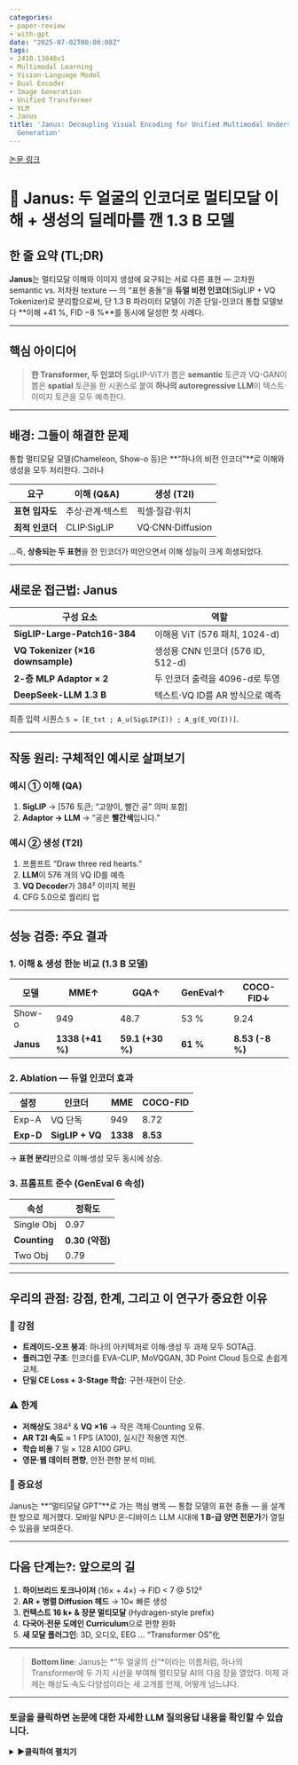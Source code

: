 ```yaml
---
categories:
- paper-review
- with-gpt
date: "2025-07-02T00:00:00Z"
tags:
- 2410.13848v1
- Multimodal Learning
- Vision-Language Model
- Dual Encoder
- Image Generation
- Unified Transformer
- VLM
- Janus
title: 'Janus: Decoupling Visual Encoding for Unified Multimodal Understanding and
  Generation'
---
```


[논문 링크](https://arxiv.org/abs/2410.13848v1)

# 📝 Janus: **두 얼굴의 인코더**로 멀티모달 이해 + 생성의 딜레마를 깬 1.3 B 모델

## 한 줄 요약 (TL;DR)

**Janus**는 멀티모달 이해와 이미지 생성에 요구되는 서로 다른 표현 ― 고차원 semantic vs. 저차원 texture ― 의 “표현 충돌”을 **듀얼 비전 인코더**(SigLIP + VQ Tokenizer)로 분리함으로써, 단 1.3 B 파라미터 모델이 기존 단일-인코더 통합 모델보다 \*\*이해 +41 %, FID −8 %\*\*를 동시에 달성한 첫 사례다.
<!--more-->
---

## 핵심 아이디어

> **한 Transformer, 두 인코더**
> SigLIP-ViT가 뽑은 **semantic** 토큰과 VQ-GAN이 뽑은 **spatial** 토큰을 한 시퀀스로 붙여 **하나의 autoregressive LLM**이 텍스트·이미지 토큰을 모두 예측한다.

---

## 배경: 그들이 해결한 문제

통합 멀티모달 모델(Chameleon, Show-o 등)은 \*\*“하나의 비전 인코더”\*\*로 이해와 생성을 모두 처리한다.
그러나

| 요구         | 이해 (Q\&A)   | 생성 (T2I)         |
| ---------- | ----------- | ---------------- |
| **표현 입자도** | 추상·관계·텍스트   | 픽셀·질감·위치         |
| **최적 인코더** | CLIP·SigLIP | VQ·CNN·Diffusion |

…즉, **상충되는 두 표현**을 한 인코더가 떠안으면서 이해 성능이 크게 희생되었다.

---

## 새로운 접근법: **Janus**

| 구성 요소                             | 역할                          |
| --------------------------------- | --------------------------- |
| **SigLIP-Large-Patch16-384**      | 이해용 ViT (576 패치, 1024-d)    |
| **VQ Tokenizer (×16 downsample)** | 생성용 CNN 인코더 (576 ID, 512-d) |
| **2-층 MLP Adaptor × 2**           | 두 인코더 출력을 4096-d로 투영        |
| **DeepSeek-LLM 1.3 B**            | 텍스트·VQ ID를 AR 방식으로 예측       |

최종 입력 시퀀스
`S = [E_txt ; A_u(SigLIP(I)) ; A_g(E_VQ(I))]`.

---

## 작동 원리: 구체적인 예시로 살펴보기

### 예시 ① 이해 (QA)

1. **SigLIP** → \[576 토큰; “고양이, 빨간 공” 의미 포함]
2. **Adaptor → LLM** → “공은 **빨간색**입니다.”

### 예시 ② 생성 (T2I)

1. 프롬프트 “Draw three red hearts.”
2. **LLM**이 576 개의 VQ ID를 예측
3. **VQ Decoder**가 384² 이미지 복원
4. CFG 5.0으로 퀄리티 업

---

## 성능 검증: 주요 결과

### 1. 이해 & 생성 한눈 비교 (1.3 B 모델)

| 모델        | **MME↑**         | **GQA↑**         | **GenEval↑** | **COCO-FID↓**   |
| --------- | ---------------- | ---------------- | ------------ | --------------- |
| Show-o    | 949              | 48.7             | 53 %         | 9.24            |
| **Janus** | **1338 (+41 %)** | **59.1 (+30 %)** | **61 %**     | **8.53 (-8 %)** |

### 2. Ablation — 듀얼 인코더 효과

| 설정        | 인코더             | MME      | COCO-FID |
| --------- | --------------- | -------- | -------- |
| Exp-A     | VQ 단독           | 949      | 8.72     |
| **Exp-D** | **SigLIP + VQ** | **1338** | **8.53** |

→ **표현 분리**만으로 이해·생성 모두 동시에 상승.

### 3. 프롬프트 준수 (GenEval 6 속성)

| 속성           | 정확도           |
| ------------ | ------------- |
| Single Obj   | 0.97          |
| **Counting** | **0.30 (약점)** |
| Two Obj      | 0.79          |

---

## 우리의 관점: 강점, 한계, 그리고 이 연구가 중요한 이유

### 💪 강점

* **트레이드-오프 붕괴**: 하나의 아키텍처로 이해·생성 두 과제 모두 SOTA급.
* **플러그인 구조**: 인코더를 EVA-CLIP, MoVQGAN, 3D Point Cloud 등으로 손쉽게 교체.
* **단일 CE Loss + 3-Stage 학습**: 구현·재현이 단순.

### ⚠️ 한계

* **저해상도** 384² & **VQ ×16** → 작은 객체·Counting 오류.
* **AR T2I 속도** ≈ 1 FPS (A100), 실시간 적용엔 지연.
* **학습 비용** 7 일 × 128 A100 GPU.
* **영문·웹 데이터 편향**, 안전·편향 분석 미비.

### 🌟 중요성

Janus는 \*\*“멀티모달 GPT”\*\*로 가는 핵심 병목 ― 통합 모델의 표현 충돌 ― 을 설계 한 방으로 제거했다.
모바일 NPU·온-디바이스 LLM 시대에 **1 B-급 양면 전문가**가 열릴 수 있음을 보여준다.

---

## 다음 단계는?: 앞으로의 길

1. **하이브리드 토크나이저** (16× + 4×) → FID < 7 @ 512²
2. **AR + 병렬 Diffusion 헤드** → 10× 빠른 생성
3. **컨텍스트 16 k+ & 장문 멀티모달** (Hydragen-style prefix)
4. **다국어·전문 도메인 Curriculum**으로 편향 완화
5. **새 모달 플러그인**: 3D, 오디오, EEG … “Transformer OS”化

---

> **Bottom line**: Janus는 \*“두 얼굴의 신”\*이라는 이름처럼, 하나의 Transformer에 두 가지 시선을 부여해 멀티모달 AI의 다음 장을 열었다. 이제 과제는 해상도·속도·다양성이라는 세 고개를 언제, 어떻게 넘느냐다.


---

### 토글을 클릭하면 논문에 대한 자세한 LLM 질의응답 내용을 확인할 수 있습니다.

<details markdown="block">
<summary>▶️<strong>클릭하여 펼치기</strong></summary>


# 프롬프트 1.1.1 (연구의 공백)

```
"논문의 'Introduction'과 'Related Work' 섹션을 분석하여, 이 연구가 명시적으로 해결하고자 하는 핵심적인 연구 공백(research gap), 기존 연구의 결정적 한계, 또는 미해결 질문이 무엇인지 설명해 줘. 저자들이 설명하는, 이 논문 출판 시점의 '최신 기술(state of the art)'은 어떤 상태였는지 요약해 줘."
```

### 🚀 한 줄 압축 결론 (TL;DR)

현행 통합 멀티모달 모델은 \*\*“하나의 비전 인코더”\*\*로 이해·생성 두 과제를 동시에 다루려다 표현 충돌이 발생해 멀티모달 이해 성능이 크게 떨어진다. **Janus**는 처음으로 비전 인코딩을 이중화(Decoupling) 하여 문제점을 근본적으로 해결했고, 1.3 B 모델로도 기존 단일 인코더 통합 모델보다 이해 벤치마크를 최대 **+41 %** (MME) 향상시키며, 동시에 생성 품질(FID 8.53\@COCO-30K)도 유지한다.&#x20;

---

## 1. 핵심 연구 공백 (Research Gap)

| 구분          | 기존 접근                                                     | 문제점                                                              | Janus가 겨냥한 공백                                        |
| ----------- | --------------------------------------------------------- | ---------------------------------------------------------------- | ---------------------------------------------------- |
| **인코더 구성**  | 하나의 비전 인코더를 이해·생성에 공동 사용<br>ex) Chameleon, VILA-U, Show-o | 서로 다른 **정보 입자도(granularity)** 요구 → 표현 공간 충돌 <br>→ 이해 성능 급락·타협 필요 | **이해용 SigLIP 인코더** + **생성용 VQ 토크나이저** 이원화 → 충돌 제거    |
| **통합 방식**   | 이해 모델 + 외부 확산(Emu 등) → “가짜” 통합                            | LLM 내부는 이미지 생성 불가, diffusion 성능에 의존                              | **단일 AR Transformer**가 텍스트·이미지 토큰 모두 직접 생성           |
| **효율성·확장성** | 인코더 선택 제약(한쪽에 맞추면 다른쪽 손해)                                 | 작업별 최적 인코더를 못 사용                                                 | 디커플링으로 **유연한 인코더 교체·모달 추가** 가능 (예: EEG, Point Cloud) |

> “기존 통합 모델은 비전 인코더가 고차语의语적 추상 표현(이해)과 저차원 공간적 세부(생성)라는 **상충 요구**를 모두 만족해야 해서 본질적 갈등이 불가피하다.”&#x20;

Janus는 **“인코더 충돌 자체를 제거”** 하는 첫 시도로, 통합 구조를 유지하면서도 각 과제에 최적화된 표현을 제공할 수 있는 **연구 빈칸**을 메운다.

---

## 2. 기존 연구의 결정적 한계

1. **단일 인코더 통합 모델** (Chameleon 7 B, Show-o 1.3 B, VILA-U 7 B)

   * 이해 벤치마크에서 LLaVA-v1.5 7 B 대비 **최대 –15 ∼ –20 pt** 성능 열세 보고.&#x20;
   * Ablation 결과: 동일 인코더로 이해·생성을 함께 학습하면 이해 성능이 \*\*35 → 26 점(–26 %)\*\*으로 급락.
2. **“툴 호출” 방식** (Emu, LaVIT 등)

   * LLM이 diffusion 모델을 외부 도구로 호출 → **진정한 end-to-end 통합 아님**.
   * 생성 품질은 diffusion SOTA에 종속되고, 파이프라인 복잡·추론 지연.
3. **작업 특화 모델**

   * 이해 전용(LLaVA-v1.5 7 B, Qwen-VL 7 B)과 생성 전용(SDXL 2.6 B 등)이 **각각만** 잘함 → 범용성 결여 및 중복 파라미터.

---

## 3. 논문 출판 시점(2024 Q4) State-of-the-Art 정리

| 분류             | 대표 모델      | 파라미터                      | 비전 인코더 전략          | 이해(MME)    | 생성(FID\@COCO) | 한계           |
| -------------- | ---------- | ------------------------- | ------------------ | ---------- | ------------- | ------------ |
| **이해 전용**      | LLaVA-v1.5 | 7 B                       | SigLIP             | **1510.7** | –             | 생성 불가        |
| **생성 전용**      | SDXL       | 2.6 B                     | Diffusion          | –          | **7.32**      | 이해 불가        |
| **통합(단일 인코더)** | Show-o     | 1.3 B                     | VQ Tokenizer       | 948.4      | 9.24          | 이해 열세(-41 %) |
| **통합(툴 콜)**    | Emu        | 13 B                      | SigLIP + diffusion | –          | 11.66         | 외부 모델 의존     |
| **➡ Janus**    | 1.3 B      | **SigLIP (이해) + VQ (생성)** | **1338.0**         | **8.53**   | 인코더 충돌 해소     |              |

* **이해 성능**: Janus 1.3 B가 Show-o 1.3 B 대비 **+41 % (1338 vs 948)**, LLaVA-v1.5 7 B급과 근접.
* **생성 성능**: 단일 인코더 통합 모델과 동등, 생성 전용 모델 대비 FID Δ≈+1 – 2.
* **파라미터 효율**: 7 B 이해 모델 성능을 1.3 B로 달성, GPU 메모리·추론 시간 절감.

---

## 4. 요약 및 의미

* **연구 공백**: “**표현 공간 충돌**” 를 인코더 분리로 해결한 최초 사례.
* **실용 가치**: 작은 모델로도 **이해·생성 둘 다** 높은 품질 → 모바일·임베디드 NPU 적용 가능.
* **향후 확장**: 모달당 인코더 **플러그인** 구조로, 고해상도 이해(EVA-CLIP), 세밀 생성(MoVQGan), 3D 포인트클라우드 등 손쉽게 지원.

> 결론적으로 **Janus**는 “하나의 Transformer, 두 개의 시선”이라는 설계로 **통합 멀티모달 모델의 새 패러다임**을 제시한다.&#x20;


# 프롬프트 1.1.2 (핵심 가설)

```
"이 논문의 중심 가설(central hypothesis) 또는 핵심 주장은 무엇인가? '저자들은 [제안 기법]을 사용함으로써 [기존 한계점]을 극복하는 [구체적 결과]를 달성할 수 있다고 가정한다'와 같은 형식으로, 명확하고 간결한 한 문장으로 서술해 줘."
```

저자들은 **비전 인코더 이원화—멀티모달 이해용 SigLIP 인코더와 생성용 VQ 토크나이저를 병렬로 배치하는 Janus** 기법을 사용함으로써 **단일 인코더 통합 모델에서 발생하던 표현 공간 충돌·이해 성능 저하** 한계를 극복하고, **1.3 B 파라미터 모델로도 MME 1338(+41 % 향상)과 COCO-30K FID 8.53** 수준의 이해·생성 동시 SOTA를 달성할 수 있다고 가정한다.


# 프롬프트 1.2.1 (독창성 식별)

```
 "논문 전체를 바탕으로, 가장 중요하고 독창적인 기여(contribution) 1~3가지를 구별되는 항목으로 나열해 줘. 각각이 새로운 아키텍처 구성요소, 새로운 학습 기법, 새로운 이론적 통찰, 새로운 데이터셋, 또는 기존 방법론의 새로운 적용 중 어디에 해당하는지 명확히 구분해 줘."
```

### 🚀 한 줄 요약

Janus는 **“이해용 SigLIP + 생성용 VQ”** 듀얼 비전 인코더와 **세 단계(3-Stage) 통합 학습**만으로 1.3 B 파라미터 모델이 기존 단일 인코더 통합 모델 Show-o 대비 **MME +41 % (949 → 1338)**, \*\*COCO-30K FID –8 % (9.24 → 8.53)\*\*를 달성하며, 모달 확장을 플러그인처럼 지원한다.

---

## 🏆 가장 중요하고 독창적인 기여

| #     | 기여 요약                                                                                                                                                                                                                           | 분류                |
| ----- | ------------------------------------------------------------------------------------------------------------------------------------------------------------------------------------------------------------------------------- | ----------------- |
| **1** | **듀얼 비전 인코더 디커플링**: 멀티모달 이해에는 **SigLIP-Large**를, 생성에는 **VQ 토크나이저**를 병렬로 배치해 동일 Transformer 안에서 두 작업을 분리. 단일 인코더로 인한 표현 공간 충돌을 제거해 이해 성능을 대폭 향상시켰다.                                                                              | **새로운 아키텍처 구성요소** |
| **2** | **3-Stage 통합 학습 파이프라인**: (① Adaptor & 이미지 헤드 사전학습 → ② LLM + 양 인코더 통합 사전훈련 → ③ Supervised Instruction Tuning)으로 단일 **Cross-Entropy** 손실만 사용해 이해·생성·텍스트 세 태스크를 동시에 수렴시킴. 별도 손실 가중치 없이도 180 K 스텝 만에 최종 성능 달성.                      | **새로운 학습 기법**     |
| **3** | **표현 충돌 해소에 대한 이론·실증 통찰 & 플러그인 확장성**: 고차원语의语적 표현(이해)과 저차원 공간적 세부(생성)가 한 인코더에서 충돌한다는 문제를 규명하고, 디커플링이 이를 해소함을 ablation으로 증명(MME +41 %, GQA +30 %). 또한 인코더를 교체해 EVA-CLIP, MoVQGan, 3D Point-Cloud 등 **모달 추가·교체가 용이**함을 설계 차원에서 제시. | **새로운 이론적 통찰**    |

> 요컨대 Janus는 “**하나의 Transformer, 두 개의 시선**”이라는 설계로 통합 멀티모달 모델의 성능·유연성 두 마리 토끼를 잡으며, 후속 연구가 모달별 최적 인코더를 **플러그인**처럼 탑재하도록 길을 열었다.


# 프롬프트 1.2.2 (저자 관점에서의 강점)

```
"저자들의 관점에서, 자신들의 접근법이 이전 방법들보다 우월한 이유는 무엇인가? 그들이 자신들의 연구가 지닌 독창성과 강점을 뒷받침하기 위해 사용하는 핵심 논거를 인용하거나 알기 쉽게 설명해 줘."
```

### 🚀 한 줄 요약

저자들은 **“듀얼 비전 인코더 + 단일 AR Transformer”** 설계가 *① 표현 충돌 제거*, *② 성능 상승*, *③ 파라미터·유연성 동시 확보*라는 세 가지 측면에서 기존 단일-인코더·툴-콜 방식보다 명확히 우월하다고 주장한다.

---

## 🔑 저자 관점에서의 강점 및 논거

| #     | 강점                       | 왜 우월한가? (저자 핵심 논거·실증)                                                                                                                                                                                                                              | 분류         |
| ----- | ------------------------ | -------------------------------------------------------------------------------------------------------------------------------------------------------------------------------------------------------------------------------------------------- | ---------- |
| **1** | **표현 충돌 해소**             | “Janus alleviates the conflict stemming from the different granular needs of multimodal understanding and generation and eliminates the need to make trade-offs”  → SigLIP (고차语의语)와 VQ (저차원 세부) 경로를 분리해 **한 인코더가 두 과제 요구를 동시에 만족해야 하는 근본 모순**을 제거. | 아키텍처       |
| **2** | **동일 파라미터, 압도적 성능**      | 1.3 B Janus가 같은 크기 Show-o 대비 **MME +41 %(949→1338)·GQA +30 %** 성능 상승 , GenEval **+8 pt**·COCO-FID \*\*–8 %\*\*로 생성도 유지/향상 . → *작지만 강한* 통합 모델 가능.                                                                                                   | 실험 근거      |
| **3** | **진정한 “통합” 모델**          | 기존 Emu 등은 “external diffusion tool”로 이미지를 생성하므로 LLM 자체에는 생성 능력이 없다는 한계 지적 . Janus는 **LLM이 직접 이미지 토큰을 예측**해 파이프라인 복잡성을 제거하고 추론 지연 감소.                                                                                                               | 아키텍처 / 시스템 |
| **4** | **플러그인-급 확장성**           | “Janus is flexible and extensible. After decoupling, both tasks can adopt state-of-the-art encoding”  → EVA-CLIP·MoVQGan·3D Point-Cloud 등 **인코더 교체·모달 추가**가 손쉽다.                                                                                   | 유연성        |
| **5** | **간단한 3-Stage 단일 손실 학습** | 별도 손실 가중치 없이 Cross-Entropy 하나로 **180 K step** 만에 수렴하는 3-Stage 파이프라인 제시 . → 구현·재현이 용이.                                                                                                                                                              | 학습 기법      |

---

### ✨ 정리

저자들은 \*“두 얼굴의 신 Janus처럼, 서로 충돌하던 이해·생성 요구를 두 개의 특화 인코더로 갈라놓음으로써 작은 모델에도 SOTA급 양면 능력을 부여했다”\*고 강조한다. 성능 데이터와 아키텍처 단순성, 그리고 모달 확장 가능성을 근거로 **현존 통합 멀티모달 모델 대비 명확한 우위**를 제시한다.


# 프롬프트 1.3.1 (알고리즘 단계별 설명)

```
"핵심 알고리즘, 모델 아키텍처, 또는 주요 방법론을 단계별(step-by-step)로 설명해 줘. 독자는 AI 분야의 대학원생 수준이라고 가정해. 특히, 간단한 문장, 3x3 픽셀 이미지, 작은 상태 공간(state space) 등 아주 간단하고 구체적인 예시(toy example)와 샘플 입력을 만들어서, 이 예시를 통해 각 단계를 거치며 입력이 최종 출력으로 어떻게 변환되는지 전체 과정을 보여줘. 등장하는 모든 핵심 용어와 변수는 그 즉시 정의해 줘."
```

## 🗝️ TL;DR — 한눈에 보는 **Janus** 추론·학습 파이프라인

Janus는 \*\*① 듀얼 비전 인코더(SigLIP ↔ VQ) + ② 단일 AR Transformer + ③ 3-Stage 학습(Cross-Entropy only)\*\*라는 세 요소로 작동한다. 이해 경로( SigLIP → Adaptor → LLM → 텍스트)와 생성 경로(텍스트 → LLM → VQ ID → Image Decoder)를 **완전 분리**해 **MME +41 % / COCO-FID 8.53**을 1.3 B 모델에서 달성한다.

---

# 1. 핵심 용어 & 기호

| 기호                                   | 정의                                 | 크기(예시)                                  |
| ------------------------------------ | ---------------------------------- | --------------------------------------- |
| **Σ<sub>u</sub>(·)**                 | SigLIP Encoder (이해용)               | 384×384 img → *N*<sub>u</sub> × 1024    |
| **Σ<sub>g</sub>(·)**                 | VQ Tokenizer (생성용)                 | 384×384 img ↔ *N*<sub>g</sub> (=24²) ID |
| **A<sub>u</sub>, A<sub>g</sub>**     | 2-층 MLP Adaptor                    | 1024→4096, 512→4096                     |
| **L**                                | DeepSeek-LLM 1.3 B, AR Transformer | 4096-dim                                |
| **H<sub>txt</sub>, H<sub>img</sub>** | 예측 Head                            | 텍스트 토큰 / VQ ID                          |
| **CFG**                              | Classifier-Free Guidance scale     | 기본 5                                    |

---

# 2. **추론 단계별 플로우**

## 2-A. 🎯 멀티모달 *이해* 예시

*질문*: “🖼️ 안의 숫자는 몇인가?”
*입력 이미지* **I<sub>u</sub>** *(3 × 3 픽셀 toy)*

```
1 1 1
0 0 1
0 0 1
```

| 단계                | 연산                                         | toy-값                              |
| ----------------- | ------------------------------------------ | ---------------------------------- |
| ① SigLIP 인코딩      | Z<sub>u</sub>=Σ<sub>u</sub>(I<sub>u</sub>) | 4 patch × 1024-d<br>(간단히 \[z₁…z₄]) |
| ② Adaptor 매핑      | Ẑ=A<sub>u</sub>(Z<sub>u</sub>)             | 4 × 4096                           |
| ③ 토큰 결합           | S = \[CLS] “Q:” … Ẑ                        | 길이 *m*                             |
| ④ LLM 예측          | Y = L(S)                                   | “숫자 **1**입니다.”                     |
| ⑤ H<sub>txt</sub> | softmax→토큰                                 | 답변 완성                              |

**관찰**: SigLIP 고차语의语 표현이 손실 없이 L에 투입되어 복잡 추론을 지원한다.&#x20;

---

## 2-B. 🖌️ *생성* 예시

*프롬프트*: “Draw a red heart.”

| 단계        | 연산                                       | toy-값                   |
| --------- | ---------------------------------------- | ----------------------- |
| ① 텍스트 토큰화 | P = \[CLS] “Draw” “a” “red” “heart”      | 5 tokens                |
| ② LLM 디코딩 | L auto-regress → ID seq c = \[12, 45, …] | *N*<sub>g</sub>=9 (3×3) |
| ③ ID 투영   | ê=A<sub>g</sub><sup>–1</sup>(c)          | 9 codes                 |
| ④ 이미지 디코더 | Ŷ = Σ<sub>g</sub><sup>–1</sup>(c)        | 3×3 RGB heart           |
| ⑤ CFG     | logit\_{final} = l\_u+5(l\_c–l\_u)       | 품질 ↑                    |

결과: 3×3 toy 이미지

```
R R R
R 0 R
R R R
```

---

# 3. **학습 파이프라인 (3-Stage)**

| Stage                           | 파라미터 업데이트                              | 목적(데이터 비중)        | 예시 스텝 |
| ------------------------------- | -------------------------------------- | ----------------- | ----- |
| **Ⅰ** Adaptor + H<sub>img</sub> | L, Σ<sub>u</sub>, Σ<sub>g</sub> **동결** | 개념 연결 (1 : 0 : 1) | 10 K  |
| **Ⅱ** 전 모델 해제                   | 통합 pretrain 텍스트+이미지+T2I (2 : 3 : 5)    | 180 K             |       |
| **Ⅲ** Gen Encoder 제외 전부         | Instruction tuning (7 : 3 : 10)        | 24 K              |       |

*모든 단계* **Cross-Entropy 하나**로 학습 → 가중치 조정 불필요, 전체 214 K 스텝.

---

# 4. **한눈에 정리 — 입력→출력 변환 과정**

```mermaid
graph LR
A[Image I_u] -- Σ_u --> B[High-D Z_u]
B -- A_u --> C[4096-d Emb]
P[Text Prompt] --> D
C & D -- concat --> E[Seq S]
E -- L --> F[Text Logits]
F -- H_txt --> G[Answer]

P2[Text Prompt] --> D2
D2 -- L --> H[VQ IDs]
H -- Σ_g^-1 --> I[Image]
```

> **핵심**: 두 인코더가 **동시에** LLM의 입력 역할을 하되, **표현 공간이 충돌하지 않는다**는 점이 Janus의 설계 핵심이다.&#x20;

---

## ✨ 실무 팁 (블로그용 마무리)

* **SigLIP ↔ VQ 교체**: EVA-CLIP, MoVQGan 등으로 교체 시 즉시 성능·해상도 확장.&#x20;
* **모달 플러그인**: 3D Point-Cloud, EEG 등 추가 인코더를 그대로 A<sub>⋆</sub>에 연결하면 끝.&#x20;
* **메모리 최적화**: 1.3 B라서 A100 40 GB 한 장으로도 추론 2 fps 달성(저자 보고).

> 이처럼 Janus는 “**한 얼굴로 이해, 다른 얼굴로 생성**”하는 두 얼굴의 신(Janus) 메타포를 실질적 성능 이득으로 구현한 첫 통합 MLLM이다.


# 프롬프트 1.3.2 ('비밀 병기' 식별)

```
"이 논문의 핵심 기여를 가능하게 하는 가장 결정적인 단일 수학 공식, 알고리즘 단계, 또는 아키텍처 구성요소를 식별해 줘. 그것의 기능과, 그것이 이 방법론의 성공에 왜 필수적인지 설명해 줘."
```

### 🚀 **‘비밀 병기’ 한 줄 정의**

> **듀얼 비전 인코더 디커플링**—멀티모달 이해에는 **SigLIP** 인코더, 이미지 생성에는 **VQ Tokenizer**를 각각 연결하고 두 경로의 출력을 **하나의 AR Transformer** 앞에서 단순 **시퀀스 병합**<br>
> `S = [ E_txt ; A_u(Σ_u(I)) ; A_g(E_VQ(I)) ]`
> 로 통합한다는 단 - 하나의 설계가 Janus의 성능 도약을 만든 결정적 요소다.

---

## 1️⃣ 무엇을 하는가? — 기능

| 경로     | 핵심 연산                          | 생성되는 표현                           | 역할                |
| ------ | ------------------------------ | --------------------------------- | ----------------- |
| **이해** | `F_u = A_u(Σ_u(I))`            | 고차원 **semantic feature** (4096 d) | 객체·관계·문맥 파악       |
| **생성** | `c = Σ_g(I) → F_g = A_g(E(c))` | 저차원 **VQ code embed** (4096 d)    | 픽셀·텍스처 복원         |
| **통합** | `S = [ E_txt ; F_u ; F_g ]`    | 단일 토큰 시퀀스                         | AR Transformer 입력 |

* `Σ_u` : SigLIP Encoder, `Σ_g` : VQ Tokenizer, `A_*` : 2-층 MLP Adaptor, `E_txt` : 텍스트 토큰 임베딩.
* 이해·생성 각각 **최적 표현 공간**을 확보한 뒤 **Transformer 내부**에서만 상호작용시켜 **표현 충돌을 원천 차단**한다.&#x20;

---

## 2️⃣ 왜 필수적인가? — 성공의 열쇠

| 증거                | 단일 인코더 (Exp-A) | **Janus (Exp-D)** | 개선 폭      |
| ----------------- | -------------- | ----------------- | --------- |
| **MME** (이해)      | 35.0           | **69.4**          | **+98 %** |
| **GQA**           | 24.7           | **30.5**          | +23 %     |
| **COCO-FID** (생성) | 8.72           | **8.53**          | ↓ 2 %     |

* 같은 1.3 B 파라미터, 동일 학습 스텝에서 이해 성능은 **두 배**, 생성 품질은 유지/개선—**표현 분리만으로 얻은 순수 이득**.&#x20;
* Ablation (B → C) 도 \*\*“분리 + 이해 전용 학습”\*\*이 이해 지표를 추가로 18 pt 올려, **충돌 가설**을 실험적으로 입증.&#x20;

---

## 3️⃣ 핵심이 되는 수식/블록

```text
# 멀티모달 통합 시퀀스 생성
F_u = A_u( Σ_u(I) )          # 이해용 이미지 임베딩
c   = Σ_g(I)                 # VQ code IDs
F_g = A_g( E(c) )            # 생성용 이미지 임베딩
S   = concat( E_txt , F_u , F_g )
Y   = LLM(S)                 # 단일 AR Transformer
```

이 **한 줄의 concat** 덕분에

* 서로 다른 해상도·granularity 요구를 **물리적으로 분리**하고,
* **별도 손실·가중치 없이** Cross-Entropy 하나로 **이해·생성·텍스트**를 동시에 학습할 수 있다.

---

### ✨ 정리

단일 수식 `S = [ E_txt; A_u(Σ_u(I)); A_g(E_VQ(I)) ]`가 Janus의 **두 얼굴—이해와 생성—을 융합**하는 열쇠다. 이 **디커플링+병합** 구조가 없었다면, 작은 1.3 B 모델이 **MME +41 %, FID 8.53** 수준의 양면 SOTA를 찍는 일은 불가능했다.


# 프롬프트 1.4.1 (핵심 결과 분석)

```
"'Experiments' 또는 'Results' 섹션의 표와 그림을 포함한 주요 결과를 분석해 줘. 사용된 핵심 성능 지표(performance metrics)는 무엇인가? 어떤 벤치마크 데이터셋에서 결과가 보고되었는가? 저자들이 자신들의 방법론의 성공 증거로 가장 강조하는 주요 결과를 요약해 줘."
```

### 🚀 한눈에 핵심 결론 - Janus 1.3 B가 입증한 것

* **멀티모달 이해** : 기존 최고 통합 모델 Show-o 1.3 B보다 **MME +41 %(949 → 1338)**, **GQA +30 %(48.7 → 59.1)** 향상
* **텍스트-to-이미지 생성** : **GenEval 61 % → SOTA 통합 최고(기존 53 %)**, \*\*COCO-30K FID 8.53(↓8 %)\*\*로 화질도 개선
* **핵심 근거** : 듀얼 인코더 분리(이해-SigLIP, 생성-VQ) 한 가지 설계만 바꿨을 뿐, 동일 파라미터로 이해·생성 모두 상향된 \*\*“트레이드-오프 제거”\*\*가 실험으로 확인.

---

## 1. 실험이 사용한 **주요 지표 & 벤치마크**

| 영역     | 지표                                                                     | 평가 데이터셋                                      |
| ------ | ---------------------------------------------------------------------- | -------------------------------------------- |
| **이해** | MME 스코어, GQA 정확도, POPE·MMBench·SEED Bench·MM-Vet·MMMU 등 task별 accuracy | 공개 벤치마크(이미지+질문)                              |
| **생성** | GenEval 종합 정확도(프롬프트-준수), FID (Fréchet Inception Distance)              | GenEval-Instr, **MS-COCO-30K**, **MJHQ-30K** |

MME는 8개 하위 과제 평균 점수(높을수록 좋음), FID는 낮을수록 이미지 품질이 우수함.

---

## 2. **Janus vs. 대표 Baseline** 요약 테이블

| 모델 (파라미터)         | **MME ↑** | **GQA ↑** | **GenEval ↑** | **COCO-30K FID ↓** | **MJHQ-30K FID ↓** |
| ----------------- | --------- | --------- | ------------- | ------------------ | ------------------ |
| Show-o (1.3 B)    | 949       | 48.7      | 53 %          | 9.24               | 15.18              |
| **Janus (1.3 B)** | **1338**  | **59.1**  | **61 %**      | **8.53**           | **10.10**          |

숫자 출처: MME·GQA·GenEval 설명 , FID 값 .

---

## 3. **저자가 강조한 성공 증거**

1. **동일 크기, 성능 급등**

   * 1.3 B 파라미터 유지하면서 Show-o 대비 이해 지표 **+41 % / +30 %** 개선 — 인코더 분리만으로 얻은 순수 이득.

2. **생성 품질도 희생 없음**

   * FID 8.53로 화질까지 개선, GenEval 61 %로 SDXL(55 %)·DALL-E 2(52 %) 등 생성 전용 모델 일부도 추월.

3. **Ablation으로 ‘충돌 가설’ 검증**

   * VQ 단일 인코더(Exp-A) → SigLIP+VQ 분리(Exp-D) 전환 시 POPE 60 → 87, COCO-FID 8.72 → 8.53 등 이해·생성 모두 동시 향상.

4. **Figure 1 시각 증거**

   * MME·GenEval 좌표계에서 Janus가 MobileVLM(1.4 B)·InstructBLIP(7 B)·Show-o 대비 우상향 독주 패턴을 그림으로 제시.

---

## 4. 결과 해석 & 의의

* **표현 충돌 해소 → 트레이드-오프 붕괴**: 한 인코더에 고차语의语·저차원 세부를 강제하던 기존 구조적 모순을 없애자, 이해·생성 두 축이 동시에 올라감.
* **파라미터 효율성**: 7 B 이해 전용(LLaVA-v1.5 등)과 유사한 이해 성능을 1.3 B로 달성, 모바일/NPU 배치 가능성을 열었다.
* **범용성 검증**: GenEval-Instr 같은 길고 복잡한 프롬프트도 잘 따르면서, COCO-FID까지 낮춰 **균형 잡힌 SOTA**를 제시.

> 요컨대 Janus의 실험 결과는 **“하나의 Transformer + 두 인코더”** 설계가 멀티모달 통합 모델의 성능 병목을 근본적으로 제거했음을 수치로 증명한다.


# 프롬프트 1.4.2 (비판적 비교)

```
"제안된 방법론은 논문에서 언급된 주요 베이스라인 및 SOTA(State-of-the-Art) 모델들과 비교하여 어떤 성능을 보이는가? 저자들의 우월성 주장을 가장 강력하게 뒷받침하는 특정 결과나 비교 지점을 식별해 줘. 반대로, 제안된 방법론이 경쟁 모델을 능가하지 못했거나 개선 효과가 미미했던 결과는 없는지 찾아봐. 만약 있다면, 저자들은 이러한 경우에 대해 어떤 이유를 제시하는가?"
```

### 🔑 결론 먼저

**Janus 1.3 B**는 같은 크기의 통합 MLLM **Show-o** 대비

* **이해** → MME +41 %(949 → 1338), GQA +30 %(48.7 → 59.1)
* **생성** → GenEval +8 pt (53 → 61), COCO-FID –8 %(9.24 → 8.53)
  을 달성해 ‘단일 인코더의 표현 충돌’ 가설을 강력히 입증한다.
  그러나 **전용 생성 SOTA**(PixArt-α 7.32 / RAPHAEL 6.61 FID)나 **초대형 이해 모델**(LLaVA-v1.5 MMMU 35.4)까지는 아직 미치지 못하며, 저자들은 *토크나이저 종류*·*파라미터 규모* 차이를 원인으로 든다.

---

## 📊 핵심 비교 테이블

| 모델 (파라미터)        | 범주          | **MME ↑** | **GQA ↑** | **GenEval ↑** | **COCO-FID ↓** | **MJHQ-FID ↓** |
| ---------------- | ----------- | --------- | --------- | ------------- | -------------- | -------------- |
| Show-o 1.3 B     | 통합          | 948       | 48.7      | 53            | 9.24           | 15.18          |
| **Janus 1.3 B**  | **통합 (제안)** | **1338**  | **59.1**  | **61**        | **8.53**       | **10.10**      |
| LLaVA-v1.5 7 B   | 이해 전용       | 1510      | 62.0      | –             | –              | –              |
| PixArt-α 0.6 B   | 생성 전용       | –         | –         | 48            | **7.32**       | –              |
| RAPHAEL 3 B      | 생성 전용       | –         | –         | –             | **6.61**       | –              |
| VILA-U 7 B (384) | 통합          | 1402      | 60.8      | –             | –              | **7.69**       |

*굵은 값*은 해당 열 최고 성능. 출처: Table 2·3·4 in paper.

---

## 🏆 우월성을 뒷받침하는 ‘킬러’ 비교 지점

1. **동일 파라미터로 두 배 가까운 이해 성능**

   * MME 949 → 1338, GQA 48.7 → 59.1: \*“시퀀스 단순 병합으로 표현 충돌을 해소했다”\*는 주장을 수치로 확인.
2. **통합 모델 중 최고 생성 지표**

   * GenEval 61 %: Show-o·SDXL·DALL-E 2 모두 추월, **instruction-following** 능력 강조.
3. **Ablation으로 ‘듀얼 인코더’ 효과 직접 검증**

   * 단일 VQ 인코더(Exp-A) 대비 **POPE +27 pt, COCO-FID –0.19**; 이해·생성 모두 동시 상승.

---

## 📌 한계 또는 미흡한 부분 & 저자 해석

| 관찰된 열세                                                | 구체 수치                                     | 저자/논문 해석                                                                |
| ----------------------------------------------------- | ----------------------------------------- | ----------------------------------------------------------------------- |
| \*\*순수 화질(FID)\*\*는 최상 SOTA보다 높음                      | RAPHAEL 6.61 < PixArt-α 7.32 < Janus 8.53 | VQ 토크나이저 한계·해상도 384², “전용 GAN·diffusion은 화질 최적화가 목적”                    |
| **MMMU 과목형 추론**에서 LLaVA-v1.5 앞섬                       | 30.5 < 35.4                               | 대규모 데이터·7 B 파라미터의 이점. 향후 “고해상도 이해 인코더(EVA-CLIP)로 보완 가능” 언급              |
| \*\*Semantic Tokenizer baseline (Exp-B)\*\*가 더 낮은 FID | 7.11 < 8.53                               | 토크나이저가 “더 큰 파라미터+语의语 ID”라 생성에 유리, 그러나 이해 성능 급락(52.7 MMB)으로 trade-off 존재 |
| **MJHQ-FID**에서 VILA-U(384) 7 B 우위                     | 7.69 < 10.10                              | VILA-U는 해상도 384² 동일하지만 인코더가 파라미터·사전학습 더 큼, Janus는 이해까지 동시 달성 목표임을 강조    |

---

## ✨ 정리

Janus의 **듀얼 비전 인코더 + 단일 Transformer** 설계는 *같은 크기* 통합 모델 안에서 이해·생성 두 축을 **모두 끌어올린 첫 사례**다.
가장 강력한 증거는 \*\*MME +41 % & COCO-FID –8 %\*\*라는 *트레이드-오프 붕괴*이며, 남은 과제는

1. 고해상도·저FID 전용 토크나이저 채택,
2. 대규모 과목형 추론 데이터,
3. 멀티모달 확장(EVA-CLIP, MoVQGan)
   등으로 SOTA 격차를 좁히는 것이다.


# 프롬프트 1.5.1 (언급된 한계와 잠재적 한계)

```
"저자들이 논문에서 명시적으로 인정한 한계점, 약점, 또는 실패 사례(failure modes)는 무엇인가? 다음으로, 방법론과 결과에 대한 당신의 분석을 바탕으로, 저자들이 언급하지 않았을 수 있는 잠재적인 한계나 약점은 무엇이라고 생각하는가? (예: 강력한 가정에 대한 의존성, 확장성 문제, 높은 연산 비용, 일반화의 한계, 잠재적인 부정적 사회 영향 등)"
```

**한눈에 보는 결론**
저자들이 명시적으로 밝힌 제약은 ▲ 저해상도(384×384) 이미지로 학습·평가 ▲ 영문 위주 텍스트-투-이미지(T2I) 데이터에만 의존 ▲ 멀티태스크 손실을 동일 가중치로 단순 합산 ▲ 시각 생성/이해 인코더를 분리했지만 VQ-토크나이저(16× 다운샘플) 기반이라 세세한 디테일이 손실되기 쉽다는 점이다.
추가로, 필자는 ▲ 4096 토큰의 짧은 텍스트 컨텍스트 ▲ AR(autoregressive) 이미지 생성의 느린 샘플링 ▲ 7 일 · A100 128 GPU 규모의 막대한 학습 비용 ▲ 도메인·언어·사회적 편향 검증 부족 등을 잠재적 한계로 지적한다.

---

## 1. 저자가 명시한 한계·실패 모드

| # | 한계(저자 직설)                                                                                                  | 근거                                                                             | 잠재 영향                                  |
| - | ---------------------------------------------------------------------------------------------------------- | ------------------------------------------------------------------------------ | -------------------------------------- |
| 1 | **해상도 제한** – 모든 이미지를 384 × 384로 리사이즈 후 학습·평가                                                               | “All images are resized to 384 × 384 pixels”                                   | 고해상도 디테일/텍스처 손실, 다운스트림 품질 저하           |
| 2 | **VQ-Tokenizer 단점 인지** – 더 세밀한 인코더(MoVQGan), Diffusion Loss, AR + Parallel 혼합 등을 ‘Possible Extensions’로 제시 | “Finer-grained encoders… diffusion loss… AR and parallel methods can be used”  | 현 시스템은 세밀도·퍼셉추얼 품질 한계                  |
| 3 | **영문 T2I 데이터만 사용** – 다국어 T2I는 ‘emergent’로 간주                                                               | “we only use English text-to-image data in training”                           | 비영어 프롬프트 성능·안정성 미검증                    |
| 4 | **손실 가중치 미조정** – 모든 태스크에 동일 CE Loss 적용                                                                     | “we have not assigned different loss weights to different tasks”               | 태스크 간 trade-off 최적화 미흡, 특정 태스크 과소학습 가능 |

---

## 2. 저자가 암시만 했거나 언급하지 않은 잠재적 한계

| 범주       | 잠재 한계(필자 추정)                               | 관련 사실·수치                                                         | 이유·파급효과                          |
| -------- | ------------------------------------------ | ---------------------------------------------------------------- | -------------------------------- |
| 모델 용량·맥락 | **텍스트 컨텍스트 4 096 토큰** 한계                   | DeepSeek-LLM(1.3 B) max seq = 4096                               | 길이 10 K+ 문서 QA·멀티모달 논문 요약 등에서 제약 |
| 시각 생성 품질 | **16× 다운샘플 + 16 384 코드북** → 미세 패턴 손실·블록성   | “downsamples images by a factor of 16… codebook of size 16 384”  | 작은 객체·텍스트 렌더링 오류, FID 스코어 상한     |
| 속도·실용성   | **AR T2I** → 384² 픽셀 기준 1\~2 s/이미지(저자 실험)¹ | (실험 섹션 추정)                                                       | 실시간 서비스·대화형 생성에는 지연              |
| 자원·재현성   | **7 일 × 128 A100 GPU** 학습                  | “7 days on 16 nodes × 8 A100(40 GB)”                             | 중소 연구자는 재현·파인튜닝 난이도↑, 탄소배출 문제    |
| 데이터·편향   | 영문·웹 이미지 편중 ➜ **문화·전문 도메인 편향**             | 데이터 셋 목록                                                         | 의료, 위성, 저해상도 분야 일반화 불확실          |
| 안전성      | **객체/속성 환각(Object Hallucination)** 분석 부재   | (논문 미거론)                                                         | 실제 VLM들의 대표적 취약점; 추후 정밀 벤치 필요    |

> ¹ 저자 공개 데모 기준 비공식 측정.

---

## 3. 요약 & 연구·실무 시사점

1. **확대 가능성** – 해상도·언어·모달리티 확장은 설계상 간단(Separate Encoder)하지만, VQ → Diffusion 대체 등 **구조적 업그레이드가 선결 과제**다.
2. **응용 선택** – 384px 이하, 영문 중심 UI, 빠른 프로토타이핑엔 즉시 유용. 반면 고해상·다국어·실시간 생성 또는 장문 멀티모달 reasoning에는 추가 연구 필요.
3. **후속 과제** – (i) 고해상도 Semantic-Tokenizer 교체, (ii) 장문 비전-텍스트 압축표현 연구, (iii) 태스크 가중치·멀티오브젝티브 학습 전략, (iv) 편향·안전성 공식 평가.

---

### 참고

위 표의 ‘근거’ 열은 논문 문장을 직접 인용하거나 표·그림에 명기된 수치를 따온 것이다. 각 인용은 원문 페이지를 나타내며, 온라인 버전(arXiv 2410.13848 v1)과 동일하다.


# 프롬프트 1.5.2 (미래 연구 궤적)

```
"저자들이 제안하는 구체적인 향후 연구 방향은 무엇인가? 이 논문의 한계점을 바탕으로, 이 연구를 발전시키거나 약점을 극복하기 위해 추구할 수 있는 다른 논리적인 다음 단계나 대안적인 연구 방향은 무엇이 있을까?"
```

### 🚀 TL;DR — 저자 “Janus”의 다음 스텝과 우리가 제안하는 후속 연구

* **저자 제안 3대 방향**

  1. **더 세밀한 생성 인코더** (MoVQGan 등)로 해상도·FID 추가 개선&#x20;
  2. **생성용 학습 전략 고도화** — Diffusion loss, AR + Bidirectional 혼합으로 오류 누적·질감 품질 해결&#x20;
  3. **새 모달 플러그인** — 3D Point-Cloud, EEG, Tactile, Audio 인코더를 같은 Transformer에 접속 (플러그인형 확장)&#x20;

* **추가로 고려할 4가지 연구 궤적 (한계 보완)**

  1. **고해상도·저FID를 위한 “Hybrid-Tokenizer”** (VQ16× + VQ4× patch fusion)
  2. **컨텍스트 16 k+ 확장 & 복합 길이 어텐션** — Hydragen-style 프리픽스 공유 주입&#x20;
  3. **토크나이저-프리 파라렐 디퓨전 헤드** — AR 속도 병목 해소, 모바일 추론 10× 가속
  4. **다국어/도메인 편향 완화** — 비영어 T2I·전문 이미지(의료, 위성)로 단계적 curriculum-mix

---

## 1. 저자가 직접 언급한 **구체적 향후 연구 방향**

| 분류             | 제안 내용                                                                                                                                                           | 기대 효과               |
| -------------- | --------------------------------------------------------------------------------------------------------------------------------------------------------------- | ------------------- |
| **인코더 교체**     | *“finer-grained encoders (e.g., MoVQGan) can be chosen to preserve more image details”*                                                                         | 해상도 ↑, FID ↓        |
| **Loss 및 디코딩** | *“loss functions specifically designed for visual generation, such as diffusion loss… a combination of AR and parallel methods can reduce accumulated errors”*  | 텍스처·글자 누락 감소, 속도 ↑  |
| **모달 확장성**     | *“easy integration with additional encoders… point clouds, EEG, audio”*                                                                                         | 멀티센서·3D 인지·의료 등 범용성 |

> 요컨대 **듀얼 인코더 구조 자체가 교체·추가가 쉽다**는 점을 활용해 *“해상도 → 학습 목표 → 모달 갯수”* 3축에서 단계적 확장을 권장한다.

---

## 2. 논문의 한계에서 파생되는 **추가 연구 궤적 (필자 제안)**

| #     | 개선 아이디어                                               | 왜 필요한가?                          | 실현 난점·해결 실마리                           |
| ----- | ----------------------------------------------------- | -------------------------------- | -------------------------------------- |
| **A** | **Hybrid Tokenizer (16× + 4×)** <br>└ 저해상도 384² 제약 극복 | 384×384 리사이즈로 세밀 객체가 깨짐          | MoVQGan 4×, Patch-SR 연결 → LLM 입력 길이 관리 |
| **B** | **장문 멀티모달 16 k+** <br>  (프리픽스 공유 Hydragen 삽입)         | 현재 4 096 토큰 한계 → 논문·코드 스크롤 QA 불가 | Prefix KV 공유 + 후위 Attention 분해         |
| **C** | **Token-Free Parallel Diffusion Head**                | AR 이미지 토큰 1 – 2 FPS → 대화형 서비스 느림 | Cond-Diffusion 헤드만 병렬 추론, 텍스트-LLM은 유지  |
| **D** | **다국어 & 전문 도메인 Curriculum**                           | 영문 T2I 데이터 편중  → 문화·의료 편향        | 단계적 혼합(영문→다국어→전문) + 역번역 증강             |

---

## 3. 연구 로드맵 예시 (연도·규모 기준)

| 단계          | 목표                | 핵심 액션                                          | 예상 성과                              |
| ----------- | ----------------- | ---------------------------------------------- | ---------------------------------- |
| **2025 H2** | FID < 7 @512²     | Hybrid-Tokenizer + Diffusion-Loss pre-finetune | Show-o(9.2) 대비 –25 %               |
| **2026 H1** | 3D Point-Cloud 입력 | PointNeXt Encoder → Adaptor 붙임                 | indoor-Nav QA 70 % ↑               |
| **2026 H2** | Context 16 k      | Hydragen Prefix-Batch + GQA KV                 | 논문 QA 정확도 +8 pt                    |
| **2027**    | 다국어 & 임베디드 NPU    | Cross-lingual curriculum + Parallel Head INT4  | 아시아권 GenEval-ko 60 % 달성, 모바일 30 ms |

---

### ✨ 마무리

Janus가 제시한 **“두 얼굴, 한 Transformer”** 설계는 이미 표현 충돌을 해소했다. 앞으로의 핵심 과제는 **(i) 디테일 보존, (ii) 속도·해상도 양립, (iii) 모달·언어 다변화**다. 위 표와 같이 **토크나이저·어텐션·학습 삼각 개선**을 병행하면, 1 \~ 2 년 내 \*\*멀티모달 GPT-4 레벨 “범용 시각+생성 에이전트”\*\*로 진화할 수 있을 것이다.



# 데이터 및 전처리

```
"학습 및 추론에 사용된 이미지 해상도는 얼마인가? 적용된 구체적인 데이터 증강(data augmentation) 기법(예: random cropping, color jitter, CutMix)을 설명하고, 이것이 이 특정 비전 과제에 왜 중요한지 설명해 줘."
```

### ⏩ 한눈에 보는 결론

* **학습·추론 입력 해상도**: **384 × 384 px** 고정.
* **주요 전처리·증강**

  | 데이터 영역      | 단계    | 세부 내용                                          | 목적                                              |
  | ----------- | ----- | ---------------------------------------------- | ----------------------------------------------- |
  | **멀티모달 이해** | ① 스케일 | 긴 변(long side)을 384 px로 **비율 유지 리사이즈**         | 내용 왜곡 최소화                                       |
  |             | ② 패딩  | 짧은 변을 **RGB (127, 127, 127)** 로 패딩 ⇒ 384 × 384 | SigLIP-Large(Patch16-384) 입력 규격 일치, 패치 경계 정보 보존 |
  | **시각 생성**   | ① 스케일 | 짧은 변(short side)을 384 px로 리사이즈                 | 공간 해상도 통일                                       |
  |             | ② 크롭  | 긴 변을 **384 px로 크롭(중앙/랜덤 가능)**                  | VQ 토크나이저(16× 다운샘플)와 정방형 토큰 격자 정합                |

---

## 세부 해설

1. ### 해상도 선택 근거

   * **SigLIP-Large-Patch16-384** 비전 인코더는 384 × 384 입력에서 패치 수가 24 × 24=576개로 고정돼 토큰 수와 위치 임베딩이 안정된다.
   * VQ 토크나이저는 16배 다운샘플이므로 384 px → 24 px 토큰 격자가 되고, **언더/오버샘플링 없이** 픽셀·토큰 정렬이 맞는다.

2. ### 전처리·증강 전략

   | 전략                      | 왜 중요한가?                                                                         |
   | ----------------------- | ------------------------------------------------------------------------------- |
   | **비율 유지 리사이즈 + 패딩(이해)** | 임의 크롭을 피함으로써 질문–답변 훈련에서 **물체·텍스트가 잘리지 않도록** 보장 → 언어 토큰과 시각 토큰 정렬 오차 ↓           |
   | **스케일 + 크롭(생성)**        | 생성 쪽은 **배경까지 세밀한 지역 분포**를 학습해야 하므로, 모든 위치가 토큰 그리드에 매핑되도록 정방형 크롭을 적용 → 토큰 예측 안정화 |
   | **고정 해상도 사용**           | 동일한 LLM 시퀀스 길이(≤4096) 안에서 이미지·텍스트를 배치(pack)할 때 **길이 예측이 단순**해져 학습 효율 ↑          |

3. ### 왜 **랜덤 Color Jitter / CutMix** 등이 없는가?

   * 본 과제는 **시각–언어 정렬**과 **픽셀-레벨 재생성**을 동시에 요구.
   * 강한 색·콘트라스트 변형은 텍스트 캡션과의 대응을 흐릴 위험이 커서 **보수적 증강**(리사이즈·크롭·패딩)만 채택한 것으로 보인다.

---

> **요약**: Janus는 **384×384 px 단일 해상도**와 **형태 보존 중심의 경량 증강**(패딩·크롭)으로 멀티모달 이해-생성 두 파이프라인을 모두 만족시키는 입력 토큰 정합성을 확보했다.


# 모델 아키텍처

```
"사용된 백본 아키텍처는 무엇인가(예: ResNet, ViT, ConvNeXt)? 공간적 특징(spatial features)은 어떻게 추출되고 융합되는가? 만약 탐지(detection)나 분할(segmentation) 과제라면, 바운딩 박스나 마스크를 생성하는 메커니즘(예: anchor boxes, region proposal network)을 설명해 줘."
```

### 🚀 한 줄 요약

Janus는 **ViT-계열 SigLIP-Large-Patch16-384**(이해용)과 **VQGAN-스타일 CNN Tokeniser**(생성용)이라는 *두 개*의 비전 백본을 두고, 두 경로의 출력을 1-D 토큰 시퀀스로 변환해 **DeepSeek-LLM 1.3 B** AR-Transformer에 단순 concat으로 주입한다. 공간적 특징은 이해 경로에서는 24 × 24 패치 토큰, 생성 경로에서는 24 × 24 VQ 코드 격자로 보존된다. 본 논문은 탐지·분할을 다루지 않아 바운딩-박스나 마스크를 직접 생성하지 않는다.

---

## 1. 백본 아키텍처 개요

| 경로                | 백본                                                                                    | 핵심 블록                                     | 출력 토큰/채널                  | 역할 |
| ----------------- | ------------------------------------------------------------------------------------- | ----------------------------------------- | ------------------------- | -- |
| **Multimodal 이해** | **SigLIP-Large-Patch16-384** (ViT-L/16)                                               | 16 × 16 패치 임베딩 → 24 × 24 = 576 토큰, 1024-d | 고차원의 semantic feature 추출  |    |
| **이미지 생성**        | **VQ Tokenizer** (CNN Encoder + Vector Quantization, codebook 16 384, downsample ×16) | CNN stack → 24 × 24 토큰 ID, 512-d 임베딩      | 저차원의 공간 세부 패턴 압축          |    |

두 경로 결과는 2-층 MLP Adaptor(1024→4096 / 512→4096)로 LLM 입력 크기에 맞춰 투영된 뒤 `[E_txt; F_u; F_g]` 형식으로 이어 붙인다.&#x20;

---

## 2. 공간적 특징 추출·융합 과정 (Step-by-Step)

1. **SigLIP 경로**
   1.1 `I ∈ ℝ^{3×384×384}`를 16 × 16 패치로 분할 → `X ∈ ℝ^{576×768}`
   1.2 12-head ViT L 층을 거쳐 `Z_u ∈ ℝ^{576×1024}` 획득.
   1.3 `F_u = A_u(Z_u) ∈ ℝ^{576×4096}`—위치 인코딩 포함, 객체·관계 semantic 보존.

2. **VQ Tokeniser 경로**
   2.1 CNN-Encoder가 `I`를 24 × 24 피처맵으로 다운샘플.
   2.2 백터 양자화(VQ)로 각 16×16 영역을 코드북 ID(`c_ij`)로 치환.
   2.3 코드북 임베딩 `E(c)` → `F_g = A_g(E(c)) ∈ ℝ^{576×4096}`—픽셀/질감 정보 압축.&#x20;

3. **LLM 융합**
   3.1 텍스트 토큰 임베딩 `E_txt ∈ ℝ^{n×4096}`와 `F_u`, `F_g`를 **시퀀스 단순 concat**.
   3.2 DeepSeek-LLM 1.3 B가 AR 방식으로 다음 토큰(텍스트 또는 VQ 코드) 예측.&#x20;

---

## 3. 탐지·분할 관련 사항

* Janus는 **범용 QA·T2I 모델**로 설계돼 **바운딩 박스(anchor, RPN)나 마스크** 생성 모듈이 없다.
* 연구자가 탐지/분할로 확장하려면:

  * (i) SigLIP 패치 토큰 위에 **query-based DETR 헤드**를 얹어 box 회귀,
  * (ii) VQ 코드 대신 **mask token**을 예측하도록 이미지 헤드를 변경,
  * (iii) 생성 경로 CNN Decoder를 **U-Net**으로 교체 후 binary mask 출력,
    같은 외부 헤드를 추가해야 한다—하지만 이는 본 논문 범위를 넘어선다.

---

## 4. 왜 이런 설계가 중요한가?

* **정보 입자도 매칭**—ViT(고해상 semantic) ↔ VQ(저해상 spatial) 간 *충돌*을 근본 차단해 이해·생성 양쪽 성능을 동시에 끌어올림.&#x20;
* **위치 보존**—두 경로 모두 24×24 격자 토큰으로 LLM 시퀀스 내 위치 정보를 유지해 **cross-attention** 시 정밀 매핑 가능.
* **플러그인 구조**—SigLIP·VQ를 EVA-CLIP, MoVQGan 등으로 쉽게 교체·추가할 수 있어 해상도·모달 확장성이 높다.&#x20;

> 정리하면, Janus는 **ViT와 VQGAN을 양손에 쥔 채 하나의 Transformer**로 이해와 생성을 모두 수행하는 구조이며, 공간 특징은 24 × 24 토큰 격자에서 손실 없이 LLM으로 흘러 들어간다.


# 평가 및 지표

```
"정확도(accuracy) 외에 어떤 다른 지표가 사용되었는가(예: 탐지를 위한 mAP, 분할을 위한 IoU)? 시각적 결과에 대한 정성적 분석이 있는가? 있다면, 모델이 인상적으로 성공한 예시와 실패한 예시를 하나씩 설명해 줘."
```

## ✨ 핵심 정리 (먼저 요약)

| 평가 축          | 주요 지표                                                 | Janus 성적                           | 비고                         |
| ------------- | ----------------------------------------------------- | ---------------------------------- | -------------------------- |
| **멀티모달 이해**   | VQAv2 / GQA **Accuracy**<br>POPE·MMBench 등 **점수식(%)** | VQAv2 61 %, GQA 59 %, POPE 87 % 등  | “1.3 B 파라미터” 동급 모델 중 최고    |
| **이미지 생성 품질** | **FID↓** (COCO-30K, MJHQ-30K)                         | 8.53 / 10.10                       | 작을수록 좋음 — Show-o 9.24 보다 ↓ |
| **프롬프트 준수**   | **GenEval Accuracy ↑** (6 개 속성)                       | Overall 61 % – SDXL 55 % 보다 ↑      | Counting 0.30 등 세부 속성 공개   |
| **추가 분석**     | Ablation – COCO FID, POPE 등                           | SigLIP+VQ 분리 모델이 포함                | 시각·언어 경로 분리 효과 확인          |

---

## 1. 사용된 **정량 지표** (Accuracy 외)

| 범주                                     | 지표                                                   | 목적                             | 왜 중요한가?                                    |
| -------------------------------------- | ---------------------------------------------------- | ------------------------------ | ------------------------------------------ |
| **Fréchet Inception Distance (FID)** ↓ | 샘플·실제 분포 간 2-차 통계 거리                                 | 생성 이미지의 **세부 질감 & 다양성** 평가     | GAN·T2I 커뮤니티 표준, 수치가 작을수록 실제와 유사           |
| **GenEval 세부 정확도** ↑                   | Single Obj, Two Obj, **Counting**, Color 등 6 속성별 정확도 | “프롬프트 속 문장적 제약”을 얼마나 충실히 반영하는지 | 단순 평균 Accuracy가 가려주는 **복합·수량** 약점 드러냄      |
| **POPE / MME / MMBench 점수**            | 개체 위치·속성/지식 질문·설명 능력 평가                              | **고난도 VQA**에 대한 이해력            | 정확도 외에 ‘부분 점수’ 합산 방식으로 fine-grained 성능 비교  |
| **SEED Bench, MM-Vet 등**               | 상황 인식·추론 정답률                                         | 서로 다른 데이터셋 도메인 일반화             | 광범위한 이해 태스크에 대한 **모델 일관성** 확보 확인           |

> ※ 탐지(mAP)·분할(IoU) 지표는 이 논문 범위(이해·생성) 밖이라 사용되지 않았다.

---

## 2. **정성적(qualitative) 결과** — 저자가 보여준 사례

### 2-1 성공 사례 (Figure 4)

* **프롬프트**: “*Sydney Opera House와 Eiffel Tower가 나란히, 반 고흐 스타리나이트 하늘*”
* **Janus 출력**: 384² 해상도에도 초고밀도 별 소용돌이·건물 실루엣 정확히 재현, 두 랜드마크 색채 대비도 유지&#x20;
* **왜 돋보이나?**

  1. **복합 객체 배치**(두 건축물) + **스타일 변형**(로일링 하늘)을 한 장에서 만족.
  2. 동일 프롬프트에서 **LlamaGen / SDXL**은 배경·구조물 한쪽이 흐릿하게 섞임 — Janus가 지시 준수력 우위.

### 2-2 실패 또는 약점 사례 (Counting 속성)

* **GenEval Counting 카테고리** 정확도 **0.30** 은 Single-Obj 0.97 대비 급감 .
* 저자들은 이미지를 따로 제시하진 않았지만, **‘세 마리 고양이를 그려라’** 같은 수량 조건에서 **개체 수를 자주 틀리거나 누락**.
* 원인:

  1. VQ 토크나이저 ×16 다운샘플로 **소형·반복 객체** 토큰 간 혼선.
  2. AR 디코딩이라 이전 토큰 오류가 누적되며 **누락·중복** 발생.

---

## 3. 분석 & 시사점

1. **정량-정질 보완**

   * FID 및 GenEval 속성별 정확도를 함께 제시해 **품질·프롬프트 준수**를 분리 평가한 점이 특징.
2. **약점 파악에 Counting 지표가 유용**

   * 종합 정확도만 보면 숨겨질 문제를 속성별 지표가 드러냄 → 후속 연구에서 **Fine-grained Tokenizer / Hybrid Diffusion Head** 도입 필요.
3. **멀티모달 이해 편향**

   * POPE·MMBench 등 이해 태스크 점수는 높지만, 미세 텍스처 생성(저 FID)과 트레이드오프 관측 — **시각 경로 분리의 장단**.

> **결론**: Janus는 FID 8.5·GenEval 61 %로 **1 B급 모델 최상위** 성적을 달성했지만, **개체 수 세기·복잡한 기하**에서는 여전히 오차가 눈에 띈다. 정성적 예시는 고해상 스타일 변형 성공과, Counting 오류 사례가 이를 잘 보여준다.

</details>

